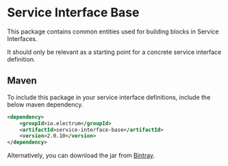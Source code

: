 # Service Interface Base

This package contains common entities used for building blocks in Service Interfaces.

It should only be relevant as a starting point for a concrete service interface definition.

## Maven

To include this package in your service interface definitions, include the below maven dependency.

```xml
<dependency>
    <groupId>io.electrum</groupId>
    <artifactId>service-interface-base</artifactId>
    <version>2.0.10</version>
</dependency>
```

Alternatively, you can download the jar from [Bintray](https://bintray.com/electrumpayments/java-open-source/service-interface-base).